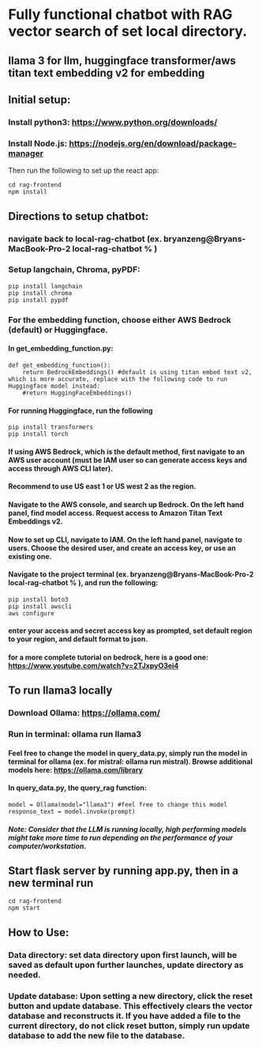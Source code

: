 # Fully functional chatbot with RAG vector search of set local directory.
## llama 3 for llm, huggingface transformer/aws titan text embedding v2 for embedding

## Initial setup:
### Install python3: https://www.python.org/downloads/
### Install Node.js: https://nodejs.org/en/download/package-manager

Then run the following to set up the react app:
```
cd rag-frontend
npm install
```


## Directions to setup chatbot:
### navigate back to local-rag-chatbot (ex. bryanzeng@Bryans-MacBook-Pro-2 local-rag-chatbot % )
### Setup langchain, Chroma, pyPDF:
```
pip install langchain
pip install chroma
pip install pypdf
```
### For the embedding function, choose either AWS Bedrock (default) or Huggingface. 
#### In get_embedding_function.py:
```
def get_embedding_function():
    return BedrockEmbeddings() #default is using titan embed text v2, which is more accurate, replace with the following code to run Huggingface model instead:
    #return HuggingFaceEmbeddings()

```

#### For running Huggingface, run the following
```
pip install transformers
pip install torch
```
#### If using AWS Bedrock, which is the default method, first navigate to an AWS user account (must be IAM user so can generate access keys and access through AWS CLI later).
#### Recommend to use US east 1 or US west 2 as the region.
#### Navigate to the AWS console, and search up Bedrock. On the left hand panel, find model access. Request access to Amazon Titan Text Embeddings v2.
#### Now to set up CLI, navigate to IAM. On the left hand panel, navigate to users. Choose the desired user, and create an access key, or use an existing one.
#### Navigate to the project terminal (ex. bryanzeng@Bryans-MacBook-Pro-2 local-rag-chatbot % ), and run the following:
```
pip install boto3
pip install awscli
aws configure
```
#### enter your access and secret access key as prompted, set default region to your region, and default format to json.
#### for a more complete tutorial on bedrock, here is a good one: https://www.youtube.com/watch?v=2TJxpyO3ei4

## To run llama3 locally
### Download Ollama: https://ollama.com/
### Run in terminal: ollama run llama3
#### Feel free to change the model in query_data.py, simply run the model in terminal for ollama (ex. for mistral: ollama run mistral). Browse additional models here: https://ollama.com/library
#### In query_data.py, the query_rag function:
```
model = Ollama(model="llama3") #feel free to change this model
response_text = model.invoke(prompt)
```
##### Note: Consider that the LLM is running locally, high performing models might take more time to run depending on the performance of your computer/workstation.

## Start flask server by running app.py, then in a new terminal run
```
cd rag-frontend
npm start
```
## How to Use:
### Data directory: set data directory upon first launch, will be saved as default upon further launches, update directory as needed.
### Update database: Upon setting a new directory, click the reset button and update database. This effectively clears the vector database and reconstructs it. If you have added a file to the current directory, do not click reset button, simply run update database to add the new file to the database.
